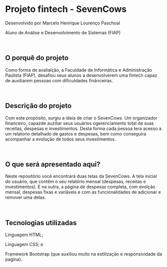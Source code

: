 <h1>Projeto fintech - SevenCows</h1>
<p>Desenvolvido por Marcelo Henrique Lourenço Paschoal</p>
<p>Aluno de Análise e Desenvolvimento de Sistemas (FIAP)</p>

<br>
<h2>O porquê do projeto</h2>
<p>Como forma de avalialção, a Faculdade de Informática e Administração Paulista (FIAP), desafiou seus alunos a desenvolverem uma fintech
capaz de auxiliarem pessoas com dificuldades finânceiras.</p>

<br>
<h2>Descrição do projeto</h2>
<p>Com este propósito, surgiu a ideia de criar o SevenCows. Um organizador financeiro, capazde auziliar seus usuários ogerenciamento 
total de suas receitas, despesas e investimentos. Desta forma cada pessoa tera acesso a um relatorio detalhado de gastos e despesas, 
bem como conseguira acompanhar a evolução de todos seus investimentos.</p>

<br>
<h2>O que será apresentado aqui?</h2>
<p>Neste repositório você encontrará duas telas da SevenCows. A tela inicial do usuário, que contêm o seu relatório mensal
(despesas, receitas e investimentos). E na outra, a página de despesas completa, com evolção mensal, despesas fixas e variáveis
 e com as funcionalidades de adicionar e remover uma delas.</p>

<br>
<h2>Tecnologias utilizadas</h2>
<p>Linguagem HTML;</p>
<p>Linguagem CSS; e</p>
<p>Framework Bootstrap (que auxiliou muito na estilização e responsividade da pagina).</p>
